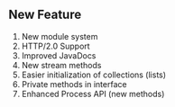 
New Feature
-

1. New module system
2. HTTP/2.0 Support
3. Improved JavaDocs
4. New stream methods
5. Easier initialization of collections (lists)
6. Private methods in interface
7. Enhanced Process API (new methods)